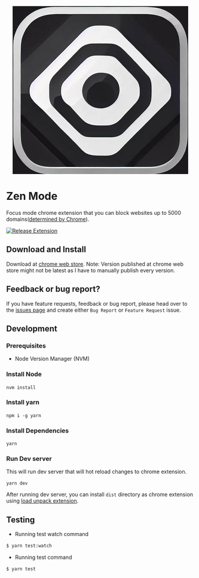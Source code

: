 <div style="text-align: center">
    <img src="./public/logo.png" alt="Logo"/>
</div>

# Zen Mode

Focus mode chrome extension that you can block websites up to 5000 domains([determined by Chrome](https://developer.chrome.com/docs/extensions/reference/declarativeNetRequest/#property-MAX_NUMBER_OF_DYNAMIC_AND_SESSION_RULES)).

[![Release Extension](https://github.com/zen-suite/focus-mode-extension/actions/workflows/release.yaml/badge.svg?branch=main)](https://github.com/zen-suite/focus-mode-extension/actions/workflows/release.yaml)

## Download and Install

Download at [chrome web store](https://chrome.google.com/webstore/detail/zen-mode-block-distractio/cblailchdcmjcjjklmninjaoifijfdmg). Note: Version published at chrome web store might not be latest as I have to manually publish every version.

## Feedback or bug report?

If you have feature requests, feedback or bug report, please head over to the [issues page](https://github.com/zen-suite/focus-mode-extension/issues/new/choose) and create either `Bug Report` or `Feature Request` issue.

## Development

### Prerequisites

- Node Version Manager (NVM)

### Install Node

```
nvm install
```

### Install yarn

```
npm i -g yarn
```

### Install Dependencies

```
yarn
```

### Run Dev server

This will run dev server that will hot reload changes to chrome extension.

```
yarn dev
```

After running dev server, you can install `dist` directory as chrome extension using [load unpack extension](https://developer.chrome.com/docs/extensions/mv3/getstarted/development-basics/#load-unpacked).

## Testing

- Running test watch command
```bash
$ yarn test:watch
```

- Running test command
```bash
$ yarn test
```